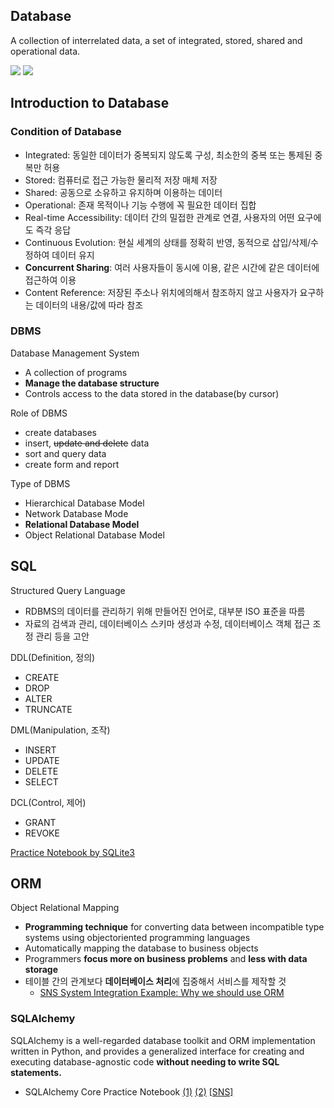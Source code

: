 ## Database
A collection of interrelated data, a set of integrated, stored, shared and operational data.

<img src="https://img.shields.io/badge/SQLite-003B57?style=for-the-badge&logo=sqlite&logoColor=white"> <img src="https://img.shields.io/badge/SQLAlchemy-D71F00?style=for-the-badge&logo=sqlalchemy&logoColor=white">


## Introduction to Database
### Condition of Database
- Integrated: 동일한 데이터가 중복되지 않도록 구성, 최소한의 중복 또는 통제된 중복만 허용
- Stored: 컴퓨터로 접근 가능한 물리적 저장 매체 저장
- Shared: 공동으로 소유하고 유지하며 이용하는 데이터
- Operational: 존재 목적이나 기능 수행에 꼭 필요한 데이터 집합
- Real-time Accessibility: 데이터 간의 밀접한 관계로 연결, 사용자의 어떤 요구에도 즉각 응답
- Continuous Evolution: 현실 세계의 상태를 정확히 반영, 동적으로 삽입/삭제/수정하여 데이터 유지
- **Concurrent Sharing**: 여러 사용자들이 동시에 이용, 같은 시간에 같은 데이터에 접근하여 이용
- Content Reference: 저장된 주소나 위치에의해서 참조하지 않고 사용자가 요구하는 데이터의 내용/값에 따라 참조

### DBMS
Database Management System
- A collection of programs
- **Manage the database structure**
- Controls access to the data stored in the database(by cursor)

Role of DBMS
- create databases
- insert, ~~update and delete~~ data
- sort and query data
- create form and report

Type of DBMS
- Hierarchical Database Model
- Network Database Mode
- **Relational Database Model**
- Object Relational Database Model

## SQL
Structured Query Language
- RDBMS의 데이터를 관리하기 위해 만들어진 언어로, 대부분 ISO 표준을 따름
- 자료의 검색과 관리, 데이터베이스 스키마 생성과 수정, 데이터베이스 객체 접근 조정 관리 등을 고안

DDL(Definition, 정의)
- CREATE
- DROP
- ALTER
- TRUNCATE

DML(Manipulation, 조작)
- INSERT
- UPDATE
- DELETE
- SELECT

DCL(Control, 제어)
- GRANT
- REVOKE

[Practice Notebook by SQLite3](https://github.com/liebenholz/INISW-KU/blob/main/01_Database/DB_0305.ipynb)

## ORM
Object Relational Mapping
- **Programming technique** for converting data between incompatible type systems using objectoriented programming languages 
- Automatically mapping the database to business objects
- Programmers **focus more on business problems** and **less with data storage**
- 테이블 간의 관계보다 **데이터베이스 처리**에 집중해서 서비스를 제작할 것
  - [SNS System Integration Example: Why we should use ORM](https://github.com/liebenholz/INISW-KU/blob/main/01_Database/DB_0306-SNS.ipynb)

### SQLAlchemy 
SQLAlchemy is a well-regarded database toolkit and ORM implementation written in Python, and provides a generalized interface for creating and executing database-agnostic code **without needing to write SQL statements.**

- SQLAlchemy Core Practice Notebook [(1)](https://github.com/liebenholz/INISW-KU/blob/main/01_Database/DB_0306.ipynb) [(2)](https://github.com/liebenholz/INISW-KU/blob/main/01_Database/DB_0307.ipynb) [[SNS]](https://github.com/liebenholz/INISW-KU/blob/main/01_Database/DB_0307-SNS.ipynb)
